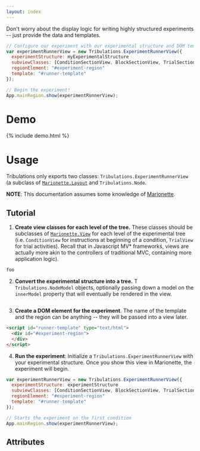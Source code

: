 ```yaml
---
layout: index
---
```


Don't worry about the display logic for writing highly structured experiments -- just provide the data and templates.

```javascript
// Configure our experiment with our experimental structure and DOM templates
var experimentRunnerView = new Tribulations.ExperimentRunnerView({
  experimentStructure: myExperimentalStructure
  subviewClasses: [ConditionSectionView, BlockSectionView, TrialSectionView]
  regionElement: "#experiment-region"
  template: "#runner-template"
});

// Begin the experiment!
App.mainRegion.show(experimentRunnerView);
```

# Demo
{% include demo.html %}

# Usage
Tribulations only exports two classes: `Tribulations.ExperimentRunnerView` (a subclass of [`Marionette.Layout`](https://github.com/marionettejs/backbone.marionette/blob/master/docs/marionette.layout.md) and `Tribulations.Node`.

**NOTE**: This documentation assumes some knowledge of [Marionette](http://marionettejs.com/). 

## Tutorial
1. **Create view classes for each level of the tree.** These classes should be subclasses of [`Marionette.View`](https://github.com/marionettejs/backbone.marionette/tree/master/docs) for each level of the experimental tree (i.e. `ConditionView` for instructions at beginning of a condition, `TrialView` for trial activities). Recall that in Javascript MV\* frameworks, views are actually more akin to the controllers of traditional MVC, containing more application logic).
```javascript
foo
```


2. **Convert the experimental structure into a tree.** T `Tribulations.NodeModel` objects, optionally passing down a model on the `innerModel` property that will eventually be rendered in the view.
```javascript

```

3. **Create a DOM element for the experiment**. The name of the template and the region can be anything -- they will be passed into a view later.
```html
<script id="runner-template" type="text/html">
  <div id="#experiment-region">
  </div>
</script>
``` 
4. **Run the experiment**: Initialize a `Tribulations.ExperimentRunnerView` with your experimental structure. Once you show this view in Marionette, the experiment will begin.
```javascript
var experimentRunnerView = new Tribulations.ExperimentRunnerView({
  experimentStructure: experimentStructure
  subviewClasses: [ConditionSectionView, BlockSectionView, TrialSectionView]
  regionElement: "#experiment-region"
  template: "#runner-template"
});

// Starts the experiment on the first condition
App.mainRegion.show(experimentRunnerView);
```

## Attributes


